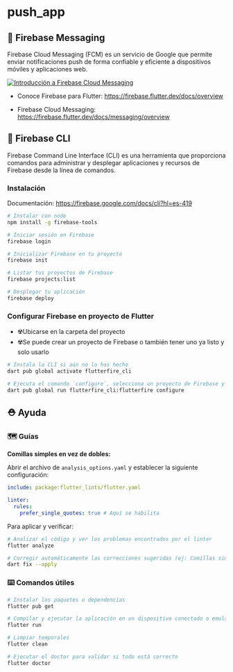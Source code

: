 # push_app

## 📩 Firebase Messaging

Firebase Cloud Messaging (FCM) es un servicio de Google que permite enviar notificaciones push de forma confiable y eficiente a dispositivos móviles y aplicaciones web.

[![Introducción a Firebase Cloud Messaging](https://img.youtube.com/vi/sioEY4tWmLI/0.jpg)](https://www.youtube.com/watch?v=sioEY4tWmLI)

- Conoce Firebase para Flutter:
<https://firebase.flutter.dev/docs/overview>

- Firebase Cloud Messaging:
<https://firebase.flutter.dev/docs/messaging/overview>

## 🔧 Firebase CLI

Firebase Command Line Interface (CLI) es una herramienta que proporciona comandos para administrar y desplegar aplicaciones y recursos de Firebase desde la línea de comandos.

### Instalación

Documentación: <https://firebase.google.com/docs/cli?hl=es-419>

```bash
# Instalar con node
npm install -g firebase-tools

# Iniciar sesión en Firebase
firebase login

# Inicializar Firebase en tu proyecto
firebase init

# Listar tus proyectos de Firebase
firebase projects:list

# Desplegar tu aplicación
firebase deploy
```

### Configurar Firebase en proyecto de Flutter

- ☢️Ubicarse en la carpeta del proyecto
- ☢️Se puede crear un proyecto de Firebase o también tener uno ya listo y solo usarlo

```sh
# Instala la CLI si aún no lo has hecho
dart pub global activate flutterfire_cli

# Ejecuta el comando `configure`, selecciona un proyecto de Firebase y las plataformas
dart pub global run flutterfire_cli:flutterfire configure
```

## ⛑️ Ayuda

### 🗺️ Guías

**Comillas simples en vez de dobles:**

Abrir el archivo de `analysis_options.yaml` y establecer la siguiente configuración:

```yaml
include: package:flutter_lints/flutter.yaml

linter:
  rules:
    prefer_single_quotes: true # Aquí se habilita
```

Para aplicar y verificar:

```bash
# Analizar el código y ver los problemas encontrados por el linter
flutter analyze

# Corregir automáticamente las correcciones sugeridas (ej: Comillas simples por dobles)
dart fix --apply
```

### ⌨️ Comandos útiles

```bash
# Instalar los paquetes o dependencias
flutter pub get

# Compilar y ejecutar la aplicación en un dispositivo conectado o emulador
flutter run
```

```bash
# Limpiar temporales
flutter clean

# Ejecutar el doctor para validar si todo está correcto
flutter doctor
```
